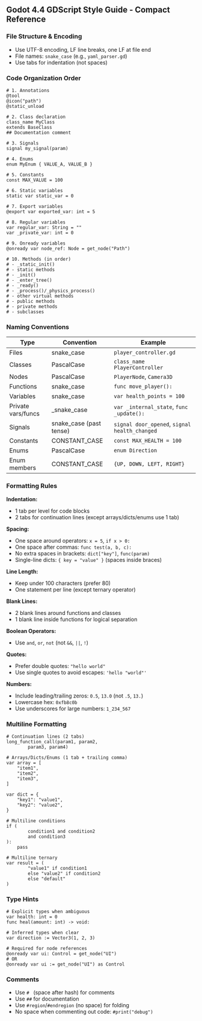 ## Godot 4.4 GDScript Style Guide - Compact Reference

### **File Structure & Encoding**
- Use UTF-8 encoding, LF line breaks, one LF at file end
- File names: `snake_case` (e.g., `yaml_parser.gd`)
- Use tabs for indentation (not spaces)

### **Code Organization Order**
```gdscript
# 1. Annotations
@tool
@icon("path")
@static_unload

# 2. Class declaration
class_name MyClass
extends BaseClass
## Documentation comment

# 3. Signals
signal my_signal(param)

# 4. Enums
enum MyEnum { VALUE_A, VALUE_B }

# 5. Constants
const MAX_VALUE = 100

# 6. Static variables
static var static_var = 0

# 7. Export variables
@export var exported_var: int = 5

# 8. Regular variables
var regular_var: String = ""
var _private_var: int = 0

# 9. Onready variables
@onready var node_ref: Node = get_node("Path")

# 10. Methods (in order)
# - _static_init()
# - static methods
# - _init()
# - _enter_tree()
# - _ready()
# - _process()/_physics_process()
# - other virtual methods
# - public methods
# - private methods
# - subclasses
```

### **Naming Conventions**
| Type | Convention | Example |
|------|------------|---------|
| Files | snake_case | `player_controller.gd` |
| Classes | PascalCase | `class_name PlayerController` |
| Nodes | PascalCase | `PlayerNode`, `Camera3D` |
| Functions | snake_case | `func move_player():` |
| Variables | snake_case | `var health_points = 100` |
| Private vars/funcs | _snake_case | `var _internal_state`, `func _update():` |
| Signals | snake_case (past tense) | `signal door_opened`, `signal health_changed` |
| Constants | CONSTANT_CASE | `const MAX_HEALTH = 100` |
| Enums | PascalCase | `enum Direction` |
| Enum members | CONSTANT_CASE | `{UP, DOWN, LEFT, RIGHT}` |

### **Formatting Rules**

**Indentation:**
- 1 tab per level for code blocks
- 2 tabs for continuation lines (except arrays/dicts/enums use 1 tab)

**Spacing:**
- One space around operators: `x = 5`, `if x > 0:`
- One space after commas: `func test(a, b, c):`
- No extra spaces in brackets: `dict["key"]`, `func(param)`
- Single-line dicts: `{ key = "value" }` (spaces inside braces)

**Line Length:**
- Keep under 100 characters (prefer 80)
- One statement per line (except ternary operator)

**Blank Lines:**
- 2 blank lines around functions and classes
- 1 blank line inside functions for logical separation

**Boolean Operators:**
- Use `and`, `or`, `not` (not `&&`, `||`, `!`)

**Quotes:**
- Prefer double quotes: `"hello world"`
- Use single quotes to avoid escapes: `'hello "world"'`

**Numbers:**
- Include leading/trailing zeros: `0.5`, `13.0` (not `.5`, `13.`)
- Lowercase hex: `0xfb8c0b`
- Use underscores for large numbers: `1_234_567`

### **Multiline Formatting**
```gdscript
# Continuation lines (2 tabs)
long_function_call(param1, param2,
		param3, param4)

# Arrays/Dicts/Enums (1 tab + trailing comma)
var array = [
	"item1",
	"item2",
	"item3",
]

var dict = {
	"key1": "value1",
	"key2": "value2",
}

# Multiline conditions
if (
		condition1 and condition2
		and condition3
):
	pass

# Multiline ternary
var result = (
		"value1" if condition1
		else "value2" if condition2
		else "default"
)
```

### **Type Hints**
```gdscript
# Explicit types when ambiguous
var health: int = 0
func heal(amount: int) -> void:

# Inferred types when clear
var direction := Vector3(1, 2, 3)

# Required for node references
@onready var ui: Control = get_node("UI")
# OR
@onready var ui := get_node("UI") as Control
```

### **Comments**
- Use `# ` (space after hash) for comments
- Use `##` for documentation
- Use `#region`/`#endregion` (no space) for folding
- No space when commenting out code: `#print("debug")`
